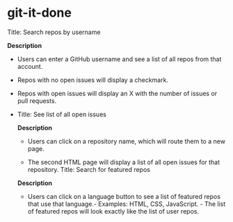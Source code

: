 # git-it-done
Title: Search repos by username

**Description**

- Users can enter a GitHub username and see a list of all repos from that account.

- Repos with no open issues will display a checkmark.

- Repos with open issues will display an X with the number of issues or pull requests.
- Title: See list of all open issues

  **Description**

  - Users can click on a repository name, which will route them to a new page.

  - The second HTML page will display a list of all open issues for that repository.
Title: Search for featured repos

  **Description**

  - Users can click on a language button to see a list of featured repos that use that language.- Examples: HTML, CSS, JavaScript.  - The list of featured repos will look exactly like the list of user repos.
